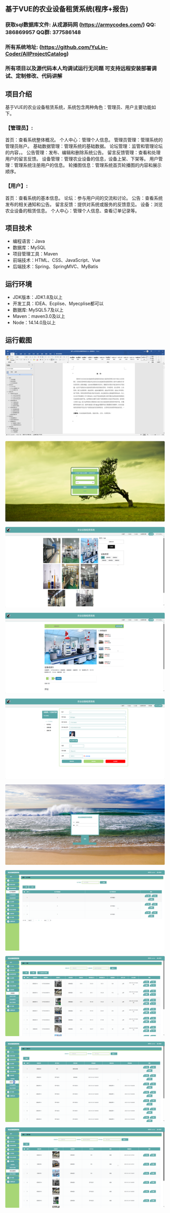 ## 基于VUE的农业设备租赁系统(程序+报告)

###  获取sql数据库文件: 从戎源码网 (https://armycodes.com/) QQ: 386869957 QQ群: 377586148
###  所有系统地址: (https://github.com/YuLin-Coder/AllProjectCatalog) 
###  所有项目以及源代码本人均调试运行无问题 可支持远程安装部署调试、定制修改、代码讲解

## 项目介绍
基于VUE的农业设备租赁系统，系统包含两种角色：管理员、用户主要功能如下。

### 【管理员】:
首页：查看系统整体概况。
个人中心：管理个人信息。
管理员管理：管理系统的管理员账户。
基础数据管理：管理系统的基础数据。
论坛管理：监管和管理论坛的内容，。
公告管理：发布、编辑和删除系统公告。
留言反馈管理：查看和处理用户的留言反馈。
设备管理：管理农业设备的信息，设备上架、下架等。
用户管理：管理系统注册用户的信息。
轮播图信息：管理系统首页轮播图的内容和展示顺序。

### 【用户】:
首页：查看系统的基本信息。
论坛：参与用户间的交流和讨论。
公告：查看系统发布的相关通知和公告。
留言反馈：提供对系统或服务的反馈意见。
设备：浏览农业设备的租赁信息。
个人中心：管理个人信息、查看订单记录等。

## 项目技术
- 编程语言：Java
- 数据库：MySQL
- 项目管理工具：Maven
- 前端技术：HTML、CSS、JavaScript、Vue
- 后端技术：Spring、SpringMVC、MyBatis

## 运行环境
- JDK版本：JDK1.8及以上
- 开发工具：IDEA、Ecplise、Myecplise都可以
- 数据库: MySQL5.7及以上
- Maven：maven3.0及以上
- Node：14.14.0及以上

## 运行截图
![](screenshot/1.png)

![](screenshot/2.png)

![](screenshot/3.png)

![](screenshot/4.png)

![](screenshot/5.png)

![](screenshot/6.png)

![](screenshot/7.png)

![](screenshot/8.png)

![](screenshot/9.png)

![](screenshot/10.png)